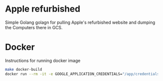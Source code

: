 # Apple refurbished

Simple Golang golagn for pulling Apple's refurbished website and dumping the Computers there in GCS.

# Docker

Instructions for running docker image
```bash
make docker-build
docker run --rm -it -e GOOGLE_APPLICATION_CREDENTIALS="/app/credentials.json" -v $HOME/.config/gcloud/application_default_credentials.json:/app/credentials.json applerefurbished -bucket <your_bucket> [-filename <test_filename>]
```

